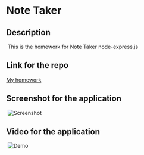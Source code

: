 # Note Taker

## Description
​
This is the homework for Note Taker node-express.js
​
## Link for the repo
[My homework](https://sleepy-fortress-05923.herokuapp.com/notes)
​
## Screenshot for the application
​
![Screenshot](./assets/image/screenshot.png)
​
## Video for the application
​
![Demo](./assets/image/demo.gif)
​



